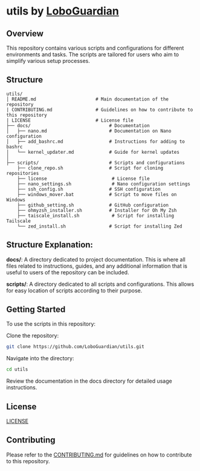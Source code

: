# utils by [LoboGuardian](https://github.com/LoboGuardian)

## Overview

This repository contains various scripts and configurations for different environments and tasks. The scripts are tailored for users who aim to simplify various setup processes.

## Structure

```plaintext
utils/
│ README.md                      # Main documentation of the repository
| CONTRIBUTING.md                # Guidelines on how to contribute to this repository
| LICENSE                        # License file
├── docs/                             # Documentation
│   ├── nano.md                       # Documentation on Nano configuration
│   ├── add_bashrc.md                 # Instructions for adding to bashrc
│   └── kernel_updater.md             # Guide for kernel updates
│
├── scripts/                          # Scripts and configurations
    ├── clone_repo.sh                 # Script for cloning repositories
    ├── license                        # License file
    ├── nano_settings.sh               # Nano configuration settings
    ├── ssh_config.sh                 # SSH configuration
    ├── windows_mover.bat             # Script to move files on Windows
    ├── github_setting.sh             # GitHub configuration
    ├── ohmyzsh_installer.sh          # Installer for Oh My Zsh
    ├── taiscale_install.sh            # Script for installing Tailscale
    └── zed_install.sh                # Script for installing Zed

```

## Structure Explanation:
**docs/**: A directory dedicated to project documentation. This is where all files related to instructions, guides, and any additional information that is useful to users of the repository can be included.

**scripts/**: A directory dedicated to all scripts and configurations. This allows for easy location of scripts according to their purpose.

## Getting Started
To use the scripts in this repository:

Clone the repository:

```bash
git clone https://github.com/LoboGuardian/utils.git
```

Navigate into the directory:

```bash
cd utils
```

Review the documentation in the docs directory for detailed usage instructions.

## License
[LICENSE](LICENSE)

## Contributing
Please refer to the [CONTRIBUTING.md](CONTRIBUTING.md) for guidelines on how to contribute to this repository.
